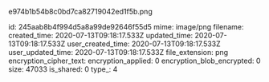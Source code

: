 e974b1b54b8c0bd7ca82719042ed1f5b.png

id: 245aab8b4f994d5a8a99de92646f55d5
mime: image/png
filename: 
created_time: 2020-07-13T09:18:17.533Z
updated_time: 2020-07-13T09:18:17.533Z
user_created_time: 2020-07-13T09:18:17.533Z
user_updated_time: 2020-07-13T09:18:17.533Z
file_extension: png
encryption_cipher_text: 
encryption_applied: 0
encryption_blob_encrypted: 0
size: 47033
is_shared: 0
type_: 4
